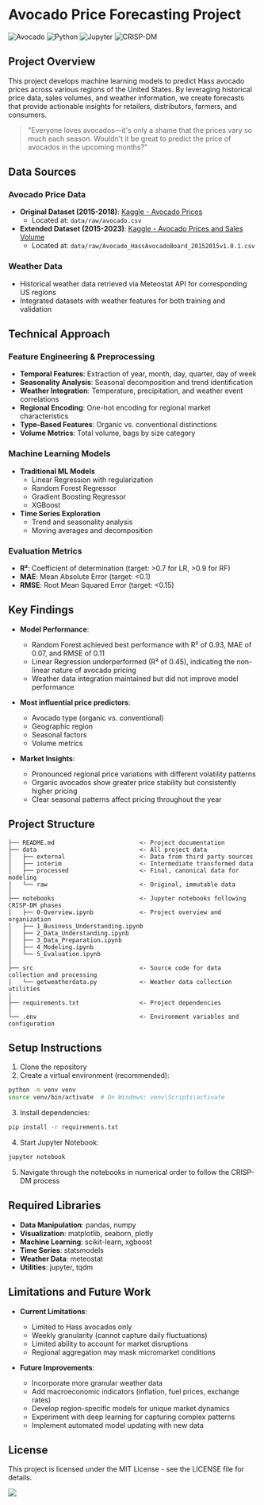 # Avocado Price Forecasting Project

![Avocado](https://img.shields.io/badge/Avocado-Price%20Prediction-brightgreen)
![Python](https://img.shields.io/badge/Python-3.8%2B-blue)
![Jupyter](https://img.shields.io/badge/Jupyter-Notebook-orange)
![CRISP-DM](https://img.shields.io/badge/Methodology-CRISP--DM-lightgrey)

## Project Overview

This project develops machine learning models to predict Hass avocado prices across various regions of the United States. By leveraging historical price data, sales volumes, and weather information, we create forecasts that provide actionable insights for retailers, distributors, farmers, and consumers.

> "Everyone loves avocados—it's only a shame that the prices vary so much each season. Wouldn't it be great to predict the price of avocados in the upcoming months?"

## Data Sources

### Avocado Price Data
- **Original Dataset (2015-2018)**: [Kaggle - Avocado Prices](https://www.kaggle.com/datasets/neuromusic/avocado-prices)
  - Located at: `data/raw/avocado.csv`
- **Extended Dataset (2015-2023)**: [Kaggle - Avocado Prices and Sales Volume](https://www.kaggle.com/datasets/vakhariapujan/avocado-prices-and-sales-volume-2015-2023)
  - Located at: `data/raw/Avocado_HassAvocadoBoard_20152015v1.0.1.csv`

### Weather Data
- Historical weather data retrieved via Meteostat API for corresponding US regions
- Integrated datasets with weather features for both training and validation

## Technical Approach

### Feature Engineering & Preprocessing
- **Temporal Features**: Extraction of year, month, day, quarter, day of week
- **Seasonality Analysis**: Seasonal decomposition and trend identification
- **Weather Integration**: Temperature, precipitation, and weather event correlations
- **Regional Encoding**: One-hot encoding for regional market characteristics
- **Type-Based Features**: Organic vs. conventional distinctions
- **Volume Metrics**: Total volume, bags by size category

### Machine Learning Models
- **Traditional ML Models**
  - Linear Regression with regularization
  - Random Forest Regressor
  - Gradient Boosting Regressor
  - XGBoost
- **Time Series Exploration**
  - Trend and seasonality analysis
  - Moving averages and decomposition

### Evaluation Metrics
- **R²**: Coefficient of determination (target: >0.7 for LR, >0.9 for RF)
- **MAE**: Mean Absolute Error (target: <0.1)
- **RMSE**: Root Mean Squared Error (target: <0.15)

## Key Findings

- **Model Performance**:
  - Random Forest achieved best performance with R² of 0.93, MAE of 0.07, and RMSE of 0.11
  - Linear Regression underperformed (R² of 0.45), indicating the non-linear nature of avocado pricing
  - Weather data integration maintained but did not improve model performance

- **Most influential price predictors**:
  - Avocado type (organic vs. conventional)
  - Geographic region
  - Seasonal factors
  - Volume metrics

- **Market Insights**:
  - Pronounced regional price variations with different volatility patterns
  - Organic avocados show greater price stability but consistently higher pricing
  - Clear seasonal patterns affect pricing throughout the year

## Project Structure

```
├── README.md                        <- Project documentation
├── data                             <- All project data
│   ├── external                     <- Data from third party sources
│   ├── interim                      <- Intermediate transformed data
│   ├── processed                    <- Final, canonical data for modeling
│   └── raw                          <- Original, immutable data
│
├── notebooks                        <- Jupyter notebooks following CRISP-DM phases
│   ├── 0-Overview.ipynb             <- Project overview and organization
│   ├── 1_Business_Understanding.ipynb
│   ├── 2_Data_Understanding.ipynb
│   ├── 3_Data_Preparation.ipynb
│   ├── 4_Modeling.ipynb
│   └── 5_Evaluation.ipynb
│
├── src                              <- Source code for data collection and processing
│   └── getweatherdata.py            <- Weather data collection utilities
│
├── requirements.txt                 <- Project dependencies
│
└── .env                             <- Environment variables and configuration
```

## Setup Instructions

1. Clone the repository
2. Create a virtual environment (recommended):
```bash
python -m venv venv
source venv/bin/activate  # On Windows: venv\Scripts\activate
```

3. Install dependencies:
```bash
pip install -r requirements.txt
```

4. Start Jupyter Notebook:
```bash
jupyter notebook
```

5. Navigate through the notebooks in numerical order to follow the CRISP-DM process

## Required Libraries

- **Data Manipulation**: pandas, numpy
- **Visualization**: matplotlib, seaborn, plotly
- **Machine Learning**: scikit-learn, xgboost
- **Time Series**: statsmodels
- **Weather Data**: meteostat
- **Utilities**: jupyter, tqdm

## Limitations and Future Work

- **Current Limitations**:
  - Limited to Hass avocados only
  - Weekly granularity (cannot capture daily fluctuations)
  - Limited ability to account for market disruptions
  - Regional aggregation may mask micromarket conditions

- **Future Improvements**:
  - Incorporate more granular weather data
  - Add macroeconomic indicators (inflation, fuel prices, exchange rates)
  - Develop region-specific models for unique market dynamics
  - Experiment with deep learning for capturing complex patterns
  - Implement automated model updating with new data

## License

This project is licensed under the MIT License - see the LICENSE file for details.

<a target="_blank" href="https://cookiecutter-data-science.drivendata.org/">
    <img src="https://img.shields.io/badge/CCDS-Project%20template-328F97?logo=cookiecutter" />
</a>
